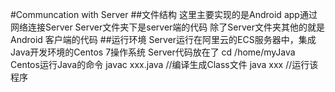 #Communcation with Server
##文件结构
这里主要实现的是Android app通过网络连接Server
Server文件夹下是server端的代码
除了Server文件夹其他的就是Android 客户端的代码
##运行环境
Server运行在阿里云的ECS服务器中，集成Java开发环境的Centos 7操作系统
Server代码放在了 
	cd /home/myJava
Centos运行Java的命令
	javac xxx.java  //编译生成Class文件
	java xxx        //运行该程序


